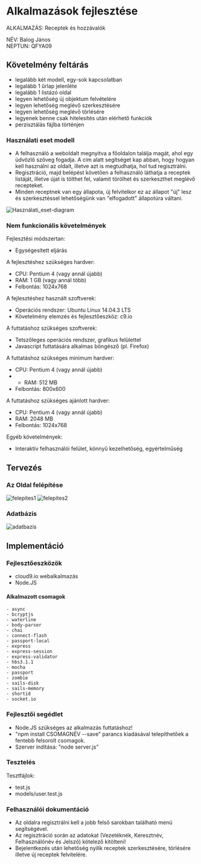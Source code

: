 # Alkalmazások fejlesztése
ALKALMAZÁS: Receptek és hozzávalók 

NÉV: Balog János  
NEPTUN: QFYA09

## Követelmény feltárás
- legalább két modell, egy-sok kapcsolatban
- legalább 1 űrlap jelenléte
- legalább 1 listázó oldal
- legyen lehetőség új objektum felvételére
- legyen lehetőség meglévő szerkesztésére
- legyen lehetőség meglévő törlésére
- legyenek benne csak hitelesítés után elérhető funkciók
- perzisztálás fájlba történjen

### Használati eset modell
- A felhasználó a weboldalt megnyitva a főoldalon találja magát, ahol egy üdvözlő szöveg fogadja. A cím alatt segítséget kap abban, hogy hogyan kell használni az oldalt, illetve azt is megtudhatja, hol tud regisztrálni.
- Regisztráció, majd belépést követően a felhasználó láthatja a receptek listáját, illetve újat is tölthet fel, valamit törölhet és szerkeszthet meglévő recepteket.
- Minden receptnek van egy állapota, új felvitelkor ez az állapot "új" lesz és szerkesztéssel lehetőségünk van "elfogadott" állapotúra váltani.

![Használati_eset-diagram](docs/haszn_diag.png)

### Nem funkcionális követelmények
Fejlesztési módszertan:
- Egységesített eljárás

A fejlesztéshez szükséges hardver:
- CPU: Pentium 4 (vagy annál újabb)
- RAM: 1 GB (vagy annál több)
- Felbontás: 1024x768

A fejlesztéshez használt szoftverek:
- Operációs rendszer: Ubuntu Linux 14.04.3 LTS
- Követelmény elemzés és fejlesztőeszköz: c9.io

A futtatáshoz szükséges szoftverek:
- Tetszőleges operációs rendszer, grafikus felülettel
- Javascript futtatására alkalmas böngésző (pl. Firefox)

A futtatáshoz szükséges minimum hardver:
- CPU: Pentium 4 (vagy annál újabb)
- - RAM: 512 MB
- Felbontás: 800x600

A futtatáshoz szükséges ajánlott hardver:
- CPU: Pentium 4 (vagy annál újabb)
- RAM: 2048 MB
- Felbontás: 1024x768

Egyéb követelmények:
- Interaktív felhasználói felület, könnyű kezelhetőség, egyértelműség 

## Tervezés
### Az Oldal felépítése
![felepites1](docs/oldal1.png)
![felepites2](docs/oldal2.png)

### Adatbázis
![adatbazis](docs/adatb.png)

## Implementáció
### Fejlesztőeszközök
- cloud9.io webalkalmazás
- Node.JS

#### Alkalmazott csomagok
    - async
    - bcryptjs
    - waterline
    - body-parser
    - chai
    - connect-flash
    - passport-local
    - express
    - express-session
    - express-validator
    - hbs3.1.1
    - mocha
    - passport
    - zombie
    - sails-disk
    - sails-memory
    - shortid
    - socket.io
    

### Fejlesztői segédlet
- Node.JS szükséges az alkalmazás futtatáshoz!
- "npm install CSOMAGNÉV --save" parancs kiadásával telepíthetőek a fentebb felsorolt csomagok.
- Szerver indítása: "node server.js"

### Tesztelés
Tesztfájlok:
- test.js
- models/user.test.js

### Felhasználói dokumentáció
- Az oldalra regisztrálni kell a jobb felső sarokban található menü segítségével. 
- Az regisztráció során az adatokat (Vezetéknék, Keresztnév, Felhasználónév és Jelszó) kötelező kitölteni!
- Bejelentkezés után lehetőség nyílik receptek szerkesztésére, törlésére illetve új receptek felvitelére. 